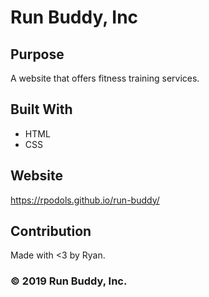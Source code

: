 # Run Buddy, Inc

## Purpose
A website that offers fitness training services.

## Built With
* HTML
* CSS

## Website
https://rpodols.github.io/run-buddy/

## Contribution
Made with <3 by Ryan.

### ©️ 2019 Run Buddy, Inc.
